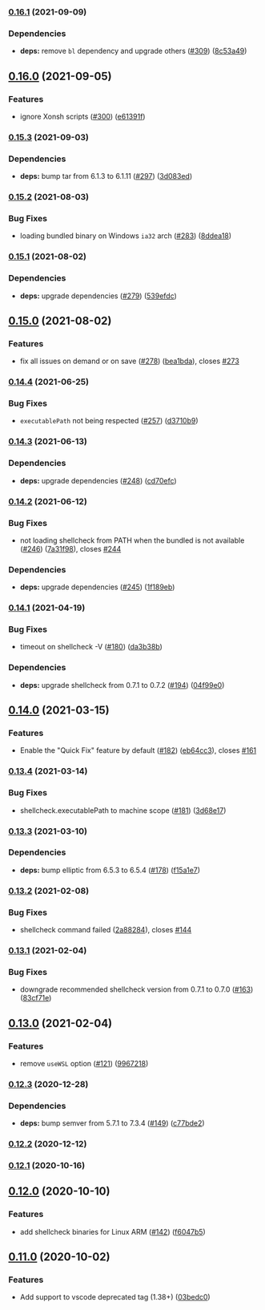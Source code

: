 ### [0.16.1](https://github.com/vscode-shellcheck/vscode-shellcheck/compare/v0.16.0...v0.16.1) (2021-09-09)


### Dependencies

* **deps:** remove `bl` dependency and upgrade others ([#309](https://github.com/vscode-shellcheck/vscode-shellcheck/issues/309)) ([8c53a49](https://github.com/vscode-shellcheck/vscode-shellcheck/commit/8c53a49ddd5af40c792bccd334368ea8032cdbfe))

## [0.16.0](https://github.com/vscode-shellcheck/vscode-shellcheck/compare/v0.15.3...v0.16.0) (2021-09-05)


### Features

* ignore Xonsh scripts ([#300](https://github.com/vscode-shellcheck/vscode-shellcheck/issues/300)) ([e61391f](https://github.com/vscode-shellcheck/vscode-shellcheck/commit/e61391f1098d5c310783b4923a75729e163c5397))

### [0.15.3](https://github.com/vscode-shellcheck/vscode-shellcheck/compare/v0.15.2...v0.15.3) (2021-09-03)


### Dependencies

* **deps:** bump tar from 6.1.3 to 6.1.11 ([#297](https://github.com/vscode-shellcheck/vscode-shellcheck/issues/297)) ([3d083ed](https://github.com/vscode-shellcheck/vscode-shellcheck/commit/3d083ed79acc9e0a80a53f711736268bc86eaeeb))

### [0.15.2](https://github.com/timonwong/vscode-shellcheck/compare/v0.15.1...v0.15.2) (2021-08-03)


### Bug Fixes

* loading bundled binary on Windows `ia32` arch ([#283](https://github.com/timonwong/vscode-shellcheck/issues/283)) ([8ddea18](https://github.com/timonwong/vscode-shellcheck/commit/8ddea18908fc5e691f45003eac822dca78a21fc1))

### [0.15.1](https://github.com/timonwong/vscode-shellcheck/compare/v0.15.0...v0.15.1) (2021-08-02)


### Dependencies

* **deps:** upgrade dependencies ([#279](https://github.com/timonwong/vscode-shellcheck/issues/279)) ([539efdc](https://github.com/timonwong/vscode-shellcheck/commit/539efdc51ffa6ab8206ed3595d350fe32d474652))

## [0.15.0](https://github.com/timonwong/vscode-shellcheck/compare/v0.14.4...v0.15.0) (2021-08-02)


### Features

* fix all issues on demand or on save ([#278](https://github.com/timonwong/vscode-shellcheck/issues/278)) ([bea1bda](https://github.com/timonwong/vscode-shellcheck/commit/bea1bdacc29afdf5697a437b5f40e2799bdf12f5)), closes [#273](https://github.com/timonwong/vscode-shellcheck/issues/273)

### [0.14.4](https://github.com/timonwong/vscode-shellcheck/compare/v0.14.3...v0.14.4) (2021-06-25)


### Bug Fixes

* `executablePath` not being respected ([#257](https://github.com/timonwong/vscode-shellcheck/issues/257)) ([d3710b9](https://github.com/timonwong/vscode-shellcheck/commit/d3710b97315b62c1aee9022aab0a416f356f6af9))

### [0.14.3](https://github.com/timonwong/vscode-shellcheck/compare/v0.14.2...v0.14.3) (2021-06-13)


### Dependencies

* **deps:** upgrade dependencies ([#248](https://github.com/timonwong/vscode-shellcheck/issues/248)) ([cd70efc](https://github.com/timonwong/vscode-shellcheck/commit/cd70efccea17c00c778b56f4909cdedd09c13ac9))

### [0.14.2](https://github.com/timonwong/vscode-shellcheck/compare/v0.14.1...v0.14.2) (2021-06-12)


### Bug Fixes

* not loading shellcheck from PATH when the bundled is not available ([#246](https://github.com/timonwong/vscode-shellcheck/issues/246)) ([7a31f98](https://github.com/timonwong/vscode-shellcheck/commit/7a31f98b9394859f7f466bbd236c5a89da4db199)), closes [#244](https://github.com/timonwong/vscode-shellcheck/issues/244)


### Dependencies

* **deps:** upgrade dependencies ([#245](https://github.com/timonwong/vscode-shellcheck/issues/245)) ([1f189eb](https://github.com/timonwong/vscode-shellcheck/commit/1f189eb072fa69d2af01ad35ca902434bc1f3037))

### [0.14.1](https://github.com/timonwong/vscode-shellcheck/compare/v0.14.0...v0.14.1) (2021-04-19)


### Bug Fixes

* timeout on shellcheck -V ([#180](https://github.com/timonwong/vscode-shellcheck/issues/180)) ([da3b38b](https://github.com/timonwong/vscode-shellcheck/commit/da3b38b4571f4ae75c93af8d24388132ba670eef))


### Dependencies

* **deps:** upgrade shellcheck from 0.7.1 to 0.7.2 ([#194](https://github.com/timonwong/vscode-shellcheck/issues/194)) ([04f99e0](https://github.com/timonwong/vscode-shellcheck/commit/04f99e0d4f4bcb4315e21ff88f9dc56e442434ae))

## [0.14.0](https://github.com/timonwong/vscode-shellcheck/compare/v0.13.4...v0.14.0) (2021-03-15)


### Features

* Enable the "Quick Fix" feature by default ([#182](https://github.com/timonwong/vscode-shellcheck/issues/182)) ([eb64cc3](https://github.com/timonwong/vscode-shellcheck/commit/eb64cc389efd754a859e12d50bd347a0a43c3181)), closes [#161](https://github.com/timonwong/vscode-shellcheck/issues/161)

### [0.13.4](https://github.com/timonwong/vscode-shellcheck/compare/v0.13.3...v0.13.4) (2021-03-14)


### Bug Fixes

* shellcheck.executablePath to machine scope ([#181](https://github.com/timonwong/vscode-shellcheck/issues/181)) ([3d68e17](https://github.com/timonwong/vscode-shellcheck/commit/3d68e17bcbf879e3303da9de4b48228a393f3b5e))

### [0.13.3](https://github.com/timonwong/vscode-shellcheck/compare/v0.13.2...v0.13.3) (2021-03-10)


### Dependencies

* **deps:** bump elliptic from 6.5.3 to 6.5.4 ([#178](https://github.com/timonwong/vscode-shellcheck/issues/178)) ([f15a1e7](https://github.com/timonwong/vscode-shellcheck/commit/f15a1e71f1515db1a92e22fc806d1b5d1f163c73))

### [0.13.2](https://github.com/timonwong/vscode-shellcheck/compare/v0.13.1...v0.13.2) (2021-02-08)


### Bug Fixes

* shellcheck command failed ([2a88284](https://github.com/timonwong/vscode-shellcheck/commit/2a882845bc28874df984aa080eebf9c429b74618)), closes [#144](https://github.com/timonwong/vscode-shellcheck/issues/144)

### [0.13.1](https://github.com/timonwong/vscode-shellcheck/compare/v0.13.0...v0.13.1) (2021-02-04)


### Bug Fixes

* downgrade recommended shellcheck version from 0.7.1 to 0.7.0 ([#163](https://github.com/timonwong/vscode-shellcheck/issues/163)) ([83cf71e](https://github.com/timonwong/vscode-shellcheck/commit/83cf71e7441b01144d28a7edd732ddac033ab519))

## [0.13.0](https://github.com/timonwong/vscode-shellcheck/compare/v0.12.3...v0.13.0) (2021-02-04)


### Features

* remove `useWSL` option ([#121](https://github.com/timonwong/vscode-shellcheck/issues/121)) ([9967218](https://github.com/timonwong/vscode-shellcheck/commit/99672183b9916142e9fc55f7e586810de9cd174d))

### [0.12.3](https://github.com/timonwong/vscode-shellcheck/compare/v0.12.2...v0.12.3) (2020-12-28)


### Dependencies

* **deps:** bump semver from 5.7.1 to 7.3.4 ([#149](https://github.com/timonwong/vscode-shellcheck/issues/149)) ([c77bde2](https://github.com/timonwong/vscode-shellcheck/commit/c77bde2d65191de2833df3105b7c4ff4c780919f))

### [0.12.2](https://github.com/timonwong/vscode-shellcheck/compare/v0.12.1...v0.12.2) (2020-12-12)

### [0.12.1](https://github.com/timonwong/vscode-shellcheck/compare/v0.12.0...v0.12.1) (2020-10-16)

## [0.12.0](https://github.com/timonwong/vscode-shellcheck/compare/v0.11.0...v0.12.0) (2020-10-10)


### Features

* add shellcheck binaries for Linux ARM ([#142](https://github.com/timonwong/vscode-shellcheck/issues/142)) ([f6047b5](https://github.com/timonwong/vscode-shellcheck/commit/f6047b58613324715edf8c31725afbaf73070ea7))

## [0.11.0](https://github.com/timonwong/vscode-shellcheck/compare/v0.10.1...v0.11.0) (2020-10-02)


### Features

* Add support to vscode deprecated tag (1.38+) ([03bedc0](https://github.com/timonwong/vscode-shellcheck/commit/03bedc0e1eee99b70a2bc4d06d04dac902b6e04c))
